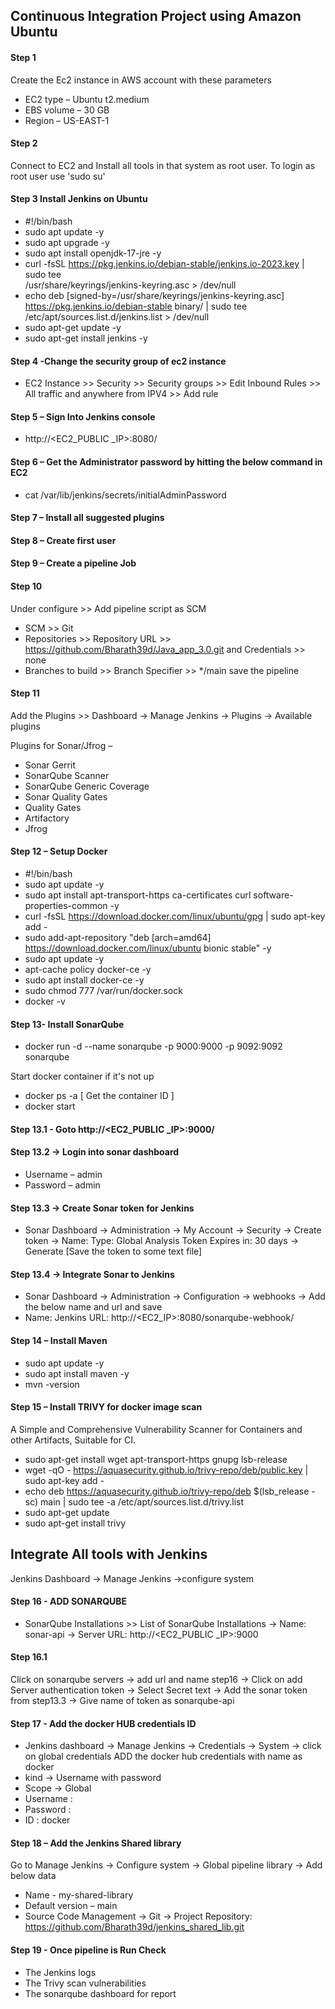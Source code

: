 ## Continuous Integration Project using Amazon Ubuntu

#### Step 1 

Create the Ec2 instance in AWS account with these parameters
- EC2 type – Ubuntu t2.medium
- EBS volume – 30 GB
- Region – US-EAST-1

#### Step 2 

Connect to EC2 and Install all tools in that system as root user. To login as root user use 'sudo su'

#### Step 3 Install Jenkins on Ubuntu

- #!/bin/bash
- sudo apt update -y
- sudo apt upgrade -y
- sudo apt install openjdk-17-jre -y
- curl -fsSL https://pkg.jenkins.io/debian-stable/jenkins.io-2023.key | sudo tee \
 /usr/share/keyrings/jenkins-keyring.asc > /dev/null
- echo deb [signed-by=/usr/share/keyrings/jenkins-keyring.asc] \
 https://pkg.jenkins.io/debian-stable binary/ | sudo tee \
 /etc/apt/sources.list.d/jenkins.list > /dev/null
- sudo apt-get update -y
- sudo apt-get install jenkins -y

#### Step 4 -Change the security group of ec2 instance

- EC2 Instance >> Security >> Security groups >> Edit Inbound Rules >> All traffic and anywhere from IPV4 >> Add rule

#### Step 5 – Sign Into Jenkins console

- http://<EC2_PUBLIC \_IP>:8080/

#### Step 6 – Get the Administrator password by hitting the below command in EC2

- cat /var/lib/jenkins/secrets/initialAdminPassword

#### Step 7 – Install all suggested plugins

#### Step 8 – Create first user

#### Step 9 – Create a pipeline Job

#### Step 10

Under configure >> Add pipeline script as SCM
- SCM >> Git
- Repositories >> Repository URL >> https://github.com/Bharath39d/Java_app_3.0.git  and Credentials >> none
- Branches to build >> Branch Specifier >> */main
save the pipeline

#### Step 11 

Add the Plugins >> Dashboard -> Manage Jenkins -> Plugins -> Available plugins

Plugins for Sonar/Jfrog –
- Sonar Gerrit
- SonarQube Scanner
- SonarQube Generic Coverage
- Sonar Quality Gates
- Quality Gates
- Artifactory
- Jfrog

#### Step 12 – Setup Docker

- #!/bin/bash
- sudo apt update -y
- sudo apt install apt-transport-https ca-certificates curl software-properties-common -y
- curl -fsSL https://download.docker.com/linux/ubuntu/gpg | sudo apt-key add -
- sudo add-apt-repository "deb [arch=amd64] https://download.docker.com/linux/ubuntu bionic stable" -y
- sudo apt update -y
- apt-cache policy docker-ce -y
- sudo apt install docker-ce -y
- sudo chmod 777 /var/run/docker.sock
- docker -v

#### Step 13- Install SonarQube

-  docker run -d --name sonarqube -p 9000:9000 -p 9092:9092 sonarqube

Start docker container if it's not up

- docker ps -a [ Get the container ID ]
- docker start <containerID>

#### Step 13.1 - Goto http://<EC2_PUBLIC \_IP>:9000/
#### Step 13.2 -> Login into sonar dashboard
- Username – admin
- Password – admin
#### Step 13.3 -> Create Sonar token for Jenkins
- Sonar Dashboard -> Administration -> My Account -> Security -> Create token -> Name: <Any Name> Type: Global Analysis Token Expires in: 30 days -> Generate [Save the token to some text file]

#### Step 13.4 -> Integrate Sonar to Jenkins
- Sonar Dashboard -> Administration -> Configuration -> webhooks -> Add the below name and url and save
- Name: Jenkins URL: http://<EC2_IP>:8080/sonarqube-webhook/

#### Step 14 – Install Maven
- sudo apt update -y
- sudo apt install maven -y
- mvn -version

#### Step 15 – Install TRIVY for docker image scan

A Simple and Comprehensive Vulnerability Scanner for Containers and other Artifacts, Suitable for CI.
- sudo apt-get install wget apt-transport-https gnupg lsb-release
- wget -qO - https://aquasecurity.github.io/trivy-repo/deb/public.key | sudo apt-key add -
- echo deb https://aquasecurity.github.io/trivy-repo/deb $(lsb_release -sc) main | sudo tee -a /etc/apt/sources.list.d/trivy.list
- sudo apt-get update
- sudo apt-get install trivy

## Integrate All tools with Jenkins
Jenkins Dashboard -> Manage Jenkins ->configure system 
#### Step 16 - ADD SONARQUBE
- SonarQube Installations >> List of SonarQube Installations -> Name: sonar-api -> Server URL: http://<EC2_PUBLIC \_IP>:9000
#### Step 16.1 
Click on sonarqube servers -> add url and name step16 -> Click on add Server authentication token -> Select Secret text -> Add the sonar token from step13.3 -> Give name of token as sonarqube-api
#### Step 17 - Add the docker HUB credentials ID
- Jenkins dashboard -> Manage Jenkins -> Credentials -> System -> click on global credentials
ADD the docker hub credentials with name as docker
- kind -> Username with password
- Scope -> Global
- Username : <DockerHub-account-User-name>
- Password : <DockerHu-account-User-password>
- ID : docker

#### Step 18 – Add the Jenkins Shared library
Go to Manage Jenkins -> Configure system -> Global pipeline library -> Add below data
- Name - my-shared-library
- Default version – main
- Source Code Management -> Git -> Project Repository: https://github.com/Bharath39d/jenkins_shared_lib.git

#### Step 19 - Once pipeline is Run Check
- The Jenkins logs
- The Trivy scan vulnerabilities
- The sonarqube dashboard for report














